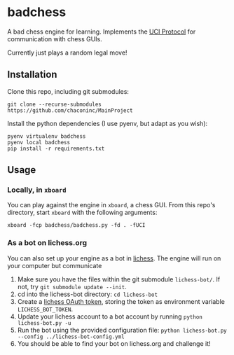 # badchess

A bad chess engine for learning. Implements the [UCI Protocol](https://backscattering.de/chess/uci/) for communication with chess GUIs.

Currently just plays a random legal move!

## Installation

Clone this repo, including git submodules:

    git clone --recurse-submodules https://github.com/chaconinc/MainProject

Install the python dependencies (I use pyenv, but adapt as you wish):

    pyenv virtualenv badchess
    pyenv local badchess
    pip install -r requirements.txt

## Usage

### Locally, in `xboard`

You can play against the engine in `xboard`, a chess GUI. From this repo's directory, start `xboard` with the following arguments:

    xboard -fcp badchess/badchess.py -fd . -fUCI

### As a bot on lichess.org

You can also set up your engine as a bot in [lichess](https://lichess.org). The engine will run on your computer but communicate

1. Make sure you have the files within the git submodule `lichess-bot/`. If not, try `git submodule update --init`.
2. cd into the lichess-bot directory: `cd lichess-bot`
3. Create a [lichess OAuth token](https://github.com/lichess-bot-devs/lichess-bot/wiki/How-to-create-a-Lichess-OAuth-token), storing the token as environment variable `LICHESS_BOT_TOKEN`.
4. Update your lichess account to a bot account by running `python lichess-bot.py -u`
5. Run the bot using the provided configuration file: `python lichess-bot.py --config ../lichess-bot-config.yml`
6. You should be able to find your bot on lichess.org and challenge it!


